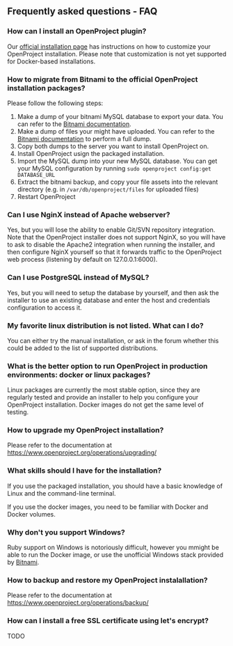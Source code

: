 ## Frequently asked questions - FAQ

### How can I install an OpenProject plugin?

Our [official installation page][install-page] has instructions on how to customize your OpenProject installation.
Please note that customization is not yet supported for Docker-based installations.

[install-page]: https://www.openproject.org/download-and-installation/

### How to migrate from Bitnami to the official OpenProject installation packages?

Please follow the following steps:
1. Make a dump of your bitnami MySQL database to export your data. You can refer to the [Bitnami documentation][bitnami-mysql].
1. Make a dump of files your might have uploaded. You can refer to the [Bitnami documentation][bitnami-backup] to perform a full dump.
1. Copy both dumps to the server you want to install OpenProject on.
1. Install OpenProject usign the packaged installation.
1. Import the MySQL dump into your new MySQL database. You can get your MySQL configuration by running `sudo openproject config:get DATABASE_URL`
1. Extract the bitnami backup, and copy your file assets into the relevant directory (e.g. in `/var/db/openproject/files` for uploaded files)
1. Restart OpenProject

[bitnami-mysql]: https://docs.bitnami.com/installer/components/mysql/
[bitnami-backup]: https://docs.bitnami.com/installer/apps/openproject/

### Can I use NginX instead of Apache webserver?

Yes, but you will lose the ability to enable Git/SVN repository integration. Note that the OpenProject installer does not support NginX, so you will have to ask to disable the Apache2 integration when running the installer, and then configure NginX yourself so that it forwards traffic to the OpenProject web process (listening by default on 127.0.0.1:6000).

### Can I use PostgreSQL instead of MySQL?

Yes, but you will need to setup the database by yourself, and then ask the installer to use an existing database and enter the host and credentials configuration to access it.

### My favorite linux distribution is not listed. What can I do?

You can either try the manual installation, or ask in the forum whether this could be added to the list of supported distributions.

### What is the better option to run OpenProject in production environments: docker or linux packages?

Linux packages are currently the most stable option, since they are regularly tested and provide an installer to help you configure your OpenProject installation. Docker images do not get the same level of testing.

### How to upgrade my OpenProject installation?

Please refer to the documentation at https://www.openproject.org/operations/upgrading/

### What skills should I have for the installation?

If you use the packaged installation, you should have a basic knowledge of Linux and the command-line terminal.

If you use the docker images, you need to be familiar with Docker and Docker volumes.

### Why don't you support Windows?

Ruby support on Windows is notoriously difficult, however you mmight be able to run the Docker image, or use the unofficial Windows stack provided by [Bitnami](https://bitnami.com/stack/openproject/installer).

### How to backup and restore my OpenProject instalallation?

Please refer to the documentation at https://www.openproject.org/operations/backup/

### How can I install a free SSL certificate using let's encrypt?

TODO
